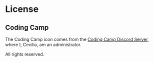 # License

## Coding Camp

The Coding Camp icon comes from the [Coding Camp Discord Server](https://discord.gg/udQ5WsqpME), where I, Cecilia, am an administrator.

All rights reserved.
